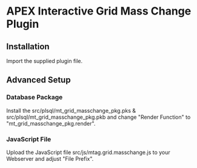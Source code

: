 # APEX Interactive Grid Mass Change Plugin #

## Installation ##

Import the supplied plugin file.

## Advanced Setup ##

### Database Package ###

Install the src/plsql/mt_grid_masschange_pkg.pks & src/plsql/mt_grid_masschange_pkg.pkb and change "Render Function" to "mt_grid_masschange_pkg.render".

### JavaScript File ###

Upload the JavaScript file src/js/mtag.grid.masschange.js to your Webserver and adjust "File Prefix".
